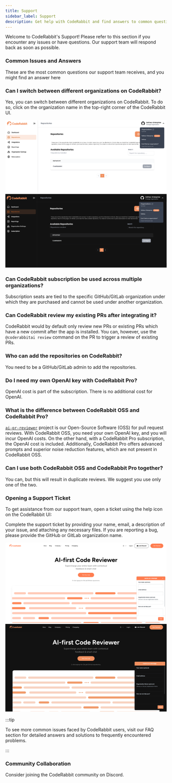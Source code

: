 ```yaml
---
title: Support
sidebar_label: Support
description: Get help with CodeRabbit and find answers to common questions.
---
```


Welcome to CodeRabbit's Support! Please refer to this section if you encounter
any issues or have questions. Our support team will respond back as soon as
possible.

### **Common Issues and Answers**

These are the most common questions our support team receives, and you might
find an answer here

### Can I switch between different organizations on CodeRabbit?

Yes, you can switch between different organizations on CodeRabbit. To do so,
click on the organization name in the top-right corner of the CodeRabbit UI.

![Switch Organizations](./images/cr_support_orgs_light.png#gh-light-mode-only)
![Switch Organizations](./images/cr_support_orgs_dark.png#gh-dark-mode-only)

### Can CodeRabbit subscription be used across multiple organizations?

Subscription seats are tied to the specific GitHub/GitLab organization under
which they are purchased and cannot be used under another organization.

### Can CodeRabbit review my existing PRs after integrating it?

CodeRabbit would by default only review new PRs or existing PRs which have a new
commit after the app is installed. You can, however, use the
`@coderabbitai review` command on the PR to trigger a review of existing PRs.

### Who can add the repositories on CodeRabbit?

You need to be a GitHub/GitLab admin to add the repositories.

### Do I need my own OpenAI key with CodeRabbit Pro?

OpenAI cost is part of the subscription. There is no additional cost for OpenAI.

### What is the difference between CodeRabbit OSS and CodeRabbit Pro?

[`ai-pr-reviewer`](https://github.com/coderabbitai/ai-pr-reviewer) project is
our Open-Source Software (OSS) for pull request reviews. With CodeRabbit OSS,
you need your own OpenAI key, and you will incur OpenAI costs. On the other
hand, with a CodeRabbit Pro subscription, the OpenAI cost is included.
Additionally, CodeRabbit Pro offers advanced prompts and superior noise
reduction features, which are not present in CodeRabbit OSS.

### Can I use both CodeRabbit OSS and CodeRabbit Pro together?

You can, but this will result in duplicate reviews. We suggest you use only one
of the two.

### **Opening a Support Ticket**

To get assistance from our support team, open a ticket using the help icon on
the CodeRabbit UI:

Complete the support ticket by providing your name, email, a description of your
issue, and attaching any necessary files. If you are reporting a bug, please
provide the GitHub or GitLab organization name.

![Open a Ticket](./images/cr_support_help_light.png#gh-light-mode-only)
![Open a Ticket](./images/cr_support_help_dark.png#gh-dark-mode-only)

:::tip

To see more common issues faced by CodeRabbit users, visit our FAQ section for
detailed answers and solutions to frequently encountered problems.

:::

### **Community Collaboration**

Consider joining the CodeRabbit community on Discord.
